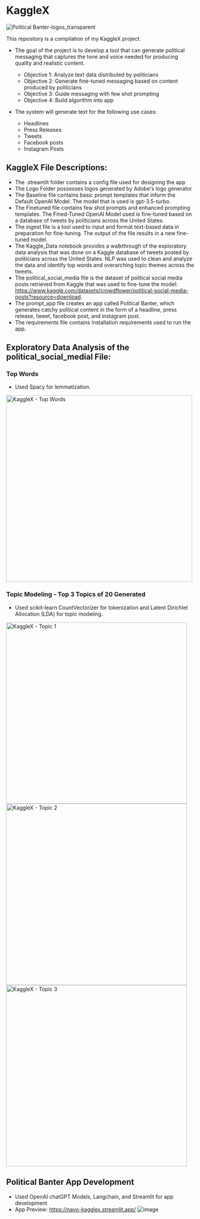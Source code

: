 # KaggleX
![Political Banter-logos_transparent](https://github.com/NavoE/KaggleX/assets/71500521/75780f0f-11c1-4372-aeba-9035f4d1c070)

This repository is a compilation of my KaggleX project.


- The goal of the project is to develop a tool that can generate political messaging that captures the tone and voice needed for producing quality and realistic content.
    - Objective 1: Analyze text data distributed by politicians
    - Objective 2: Generate fine-tuned messaging based on content produced by politicians
    - Objective 3: Guide messaging with few shot prompting
    - Objective 4: Build algorithm into app

- The system will generate text for the following use cases:
    - Headlines
    - Press Releases
    - Tweets
    - Facebook posts
    - Instagram Posts


## KaggleX File Descriptions:
- The .streamlit folder contains a config file used for designing the app
- The Logo Folder possesses logos generated by Adobe's logo generator
- The Baseline file contains basic prompt templates that inform the Default OpenAI Model. The model that is used is gpt-3.5-turbo.
- The Finetuned file contains few shot prompts and enhanced prompting templates. The Fined-Tuned OpenAI Model used is fine-tuned based on a database of tweets by politicians across the United States.
- The ingest file is a tool used to input and format text-based data in preparation for fine-tuning. The output of the file results in a new fine-tuned model.
- The Kaggle_Data notebook provides a walkthrough of the exploratory data analysis that was done on a Kaggle database of tweets posted by politicians across the United States. NLP was used to clean and analyze the data and identify top words and overarching topic themes across the tweets.
- The political_social_media file is the dataset of political social media posts retrieved from Kaggle that was used to fine-tune the model:  https://www.kaggle.com/datasets/crowdflower/political-social-media-posts?resource=download.
- The prompt_app file creates an app called Political Banter, which generates catchy political content in the form of a headline, press release, tweet, facebook post, and instagram post.
- The requirements file contains installation requirements used to run the app.


## Exploratory Data Analysis of the political_social_medial File:

### Top Words
- Used Spacy for lemmatization.
<img width="498" alt="KaggleX - Top Words" src="https://github.com/NavoE/KaggleX/assets/71500521/693f92de-b09d-4089-926d-f2f224c7bdf2">

### Topic Modeling - Top 3 Topics of 20 Generated
- Used scikit-learn CountVectorizer for tokenization and Latent Dirichlet Allocation (LDA) for  topic modeling.
<img width="484" alt="KaggleX - Topic 1" src="https://github.com/NavoE/KaggleX/assets/71500521/dc9f29a4-1e20-48bb-9351-eeab905a4217">
<img width="484" alt="KaggleX - Topic 2" src="https://github.com/NavoE/KaggleX/assets/71500521/7ac0331a-3c55-4b39-bdaf-ed3e1bcfc5e8">
<img width="484" alt="KaggleX - Topic 3" src="https://github.com/NavoE/KaggleX/assets/71500521/66b32003-6121-47d5-b861-b5330da127a2">

## Political Banter App Development
- Used OpenAI chatGPT Models, Langchain, and Streamlit for app development
- App Preview: https://navo-kagglex.streamlit.app/
![image](https://github.com/NavoE/KaggleX/assets/71500521/b12effd8-9275-47cf-b40a-04738e0653cb)

